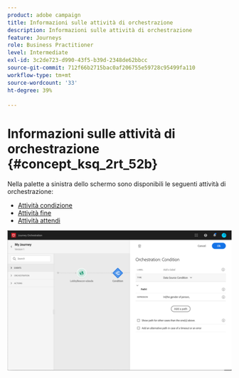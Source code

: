 ```yaml
---
product: adobe campaign
title: Informazioni sulle attività di orchestrazione
description: Informazioni sulle attività di orchestrazione
feature: Journeys
role: Business Practitioner
level: Intermediate
exl-id: 3c2de723-d990-43f5-b39d-2348de62bbcc
source-git-commit: 712f66b2715bac0af206755e59728c95499fa110
workflow-type: tm+mt
source-wordcount: '33'
ht-degree: 39%

---
```


# Informazioni sulle attività di orchestrazione {#concept_ksq_2rt_52b}

Nella palette a sinistra dello schermo sono disponibili le seguenti attività di orchestrazione:

* [Attività condizione](../building-journeys/condition-activity.md)
* [Attività fine](../building-journeys/end-activity.md)
* [Attività attendi](../building-journeys/wait-activity.md)

![](../assets/journey49.png)
